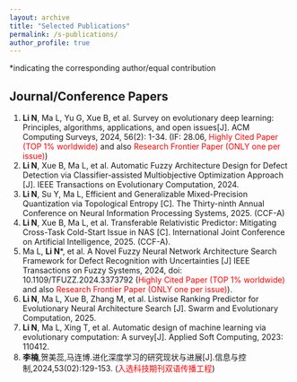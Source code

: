 ```yaml
---
layout: archive
title: "Selected Publications"
permalink: /s-publications/
author_profile: true
---
```


*indicating the corresponding author/equal contribution

## Journal/Conference Papers
1. **Li N**, Ma L, Yu G, Xue B, et al. Survey on evolutionary deep learning: Principles, algorithms, applications, and open issues[J]. ACM Computing Surveys, 2024, 56(2): 1-34. (IF: 28.06, <span style="color:red">Highly Cited Paper (TOP 1% worldwide)</span> and also <span style="color:red">Research Frontier Paper (ONLY one per issue)</span>)
2. **Li N**, Xue B, Ma L, et al. Automatic Fuzzy Architecture Design for Defect Detection via Classifier-assisted Multiobjective Optimization Approach [J]. IEEE Transactions on Evolutionary Computation, 2024.
3. **Li N**, Su Y, Ma L, Efficient and Generalizable Mixed-Precision Quantization via Topological Entropy [C]. The Thirty-ninth Annual Conference on Neural Information Processing Systems, 2025. (CCF-A)
4. **Li N**, Xue B, Ma L, et al. Transferable Relativistic Predictor: Mitigating Cross-Task Cold-Start Issue in NAS [C]. International Joint Conference on Artificial Intelligence, 2025. (CCF-A).
5. Ma L, **Li N***, et al. A Novel Fuzzy Neural Network Architecture Search Framework for Defect Recognition with Uncertainties [J] IEEE Transactions on Fuzzy Systems, 2024, doi: 10.1109/TFUZZ.2024.3373792 (<span style="color:red">Highly Cited Paper (TOP 1% worldwide)</span> and also <span style="color:red">Research Frontier Paper (ONLY one per issue)</span>).
6. **Li N**, Ma L, Xue B, Zhang M, et al. Listwise Ranking Predictor for Evolutionary Neural Architecture Search [J]. Swarm and Evolutionary Computation, 2025.
7. **Li N**, Ma L, Xing T, et al. Automatic design of machine learning via evolutionary computation: A survey[J]. Applied Soft Computing, 2023: 110412.
8.  **李楠**,贺美蕊,马连博.进化深度学习的研究现状与进展[J].信息与控制,2024,53(02):129-153. (<span style="color:red">入选科技期刊双语传播工程</span>)

